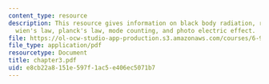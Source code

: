 ```yaml
---
content_type: resource
description: This resource gives information on black body radiation, rayleigh-jeans-law,
  wien's law, planck's law, mode counting, and photo electric effect.
file: https://ol-ocw-studio-app-production.s3.amazonaws.com/courses/6-974-fundamentals-of-photonics-quantum-electronics-spring-2006/e8cb22a8151e597f1ac5e406ec5071b7_chapter3.pdf
file_type: application/pdf
resourcetype: Document
title: chapter3.pdf
uid: e8cb22a8-151e-597f-1ac5-e406ec5071b7
---
```

